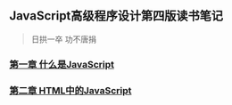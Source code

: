 ## JavaScript高级程序设计第四版读书笔记
> 日拱一卒 功不唐捐

### [第一章 什么是JavaScript](./Chapter1.md)
### [第二章 HTML中的JavaScript](./Chapter2.md)
